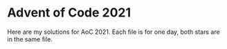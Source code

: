 # Advent of Code 2021

Here are my solutions for AoC 2021. Each file is for one day, both stars are in the same file.
